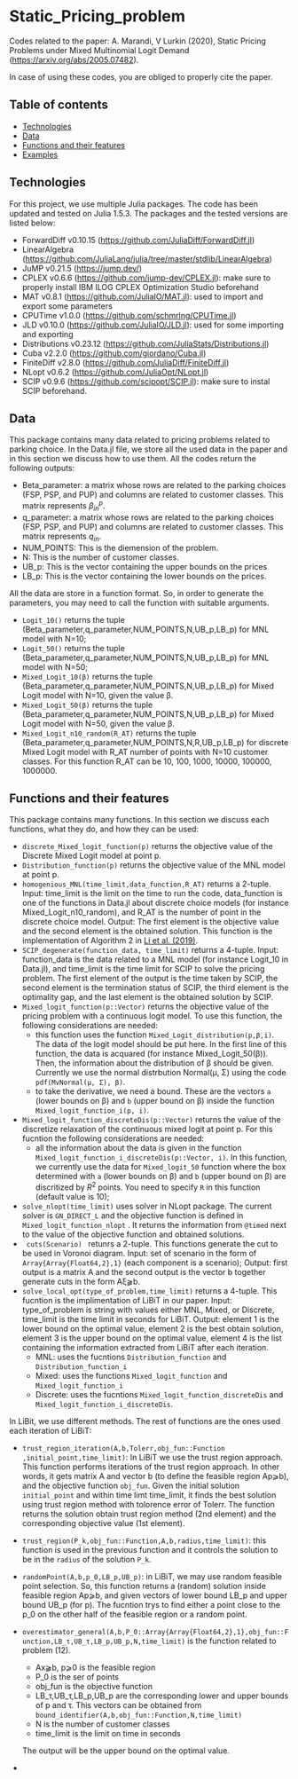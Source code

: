 # Static_Pricing_problem
Codes related to the paper: A. Marandi, V Lurkin (2020), Static Pricing Problems under Mixed Multinomial Logit Demand (https://arxiv.org/abs/2005.07482).

In case of using these codes, you are obliged to properly cite the paper.  

## Table of contents
* [Technologies](#technologies)
* [Data](#Data)
* [Functions and their features](#Functions-and-their-features)
* [Examples](#Examples)

## Technologies
For this project, we use multiple Julia packages. The code has been updated and tested on Julia 1.5.3. The packages and the tested versions are listed below:
* ForwardDiff v0.10.15 (https://github.com/JuliaDiff/ForwardDiff.jl)
* LinearAlgebra (https://github.com/JuliaLang/julia/tree/master/stdlib/LinearAlgebra)
* JuMP v0.21.5 (https://jump.dev/)
* CPLEX v0.6.6 (https://github.com/jump-dev/CPLEX.jl): make sure to properly install IBM ILOG CPLEX Optimization Studio beforehand
* MAT v0.8.1 (https://github.com/JuliaIO/MAT.jl): used to import and export some parameters
* CPUTime v1.0.0 (https://github.com/schmrlng/CPUTime.jl)
* JLD v0.10.0 (https://github.com/JuliaIO/JLD.jl): used for some importing and exporting
* Distributions v0.23.12 (https://github.com/JuliaStats/Distributions.jl)
* Cuba v2.2.0 (https://github.com/giordano/Cuba.jl)
* FiniteDiff v2.8.0 (https://github.com/JuliaDiff/FiniteDiff.jl)
* NLopt v0.6.2 (https://github.com/JuliaOpt/NLopt.jl)
* SCIP v0.9.6 (https://github.com/scipopt/SCIP.jl): make sure to instal SCIP beforehand.

## Data
This package contains many data related to pricing problems related to parking choice. In the Data.jl file, we store all the used data in the paper and in this section we discuss how to use them. All the codes return the following outputs:
* Beta_parameter: a matrix whose rows are related to the parking choices (FSP, PSP, and PUP) and columns are related to customer classes. This matrix represents $`\beta^p_{in}`$.
* q_parameter: a matrix whose rows are related to the parking choices (FSP, PSP, and PUP) and columns are related to customer classes. This matrix represents $`q_{in}`$.
* NUM_POINTS: This is the diemension of the problem. 
* N: This is the number of customer classes.
* UB_p: This is the vector containing the upper bounds on the prices
* LB_p: This is the vector containing the lower bounds on the prices.

All the data are store in a function format. So, in order to generate the parameters, you may need to call the function with suitable arguments. 
* ``` Logit_10() ``` returns the tuple (Beta_parameter,q_parameter,NUM_POINTS,N,UB_p,LB_p) for MNL model with N=10;
* ``` Logit_50() ``` returns the tuple (Beta_parameter,q_parameter,NUM_POINTS,N,UB_p,LB_p) for MNL model with N=50;
* ``` Mixed_Logit_10(β) ``` returns the tuple (Beta_parameter,q_parameter,NUM_POINTS,N,UB_p,LB_p) for Mixed Logit model with N=10, given the value β.
* ``` Mixed_Logit_50(β) ``` returns the tuple (Beta_parameter,q_parameter,NUM_POINTS,N,UB_p,LB_p) for Mixed Logit model with N=50, given the value β.
* ``` Mixed_Logit_n10_random(R_AT) ``` returns the tuple (Beta_parameter,q_parameter,NUM_POINTS,N,R,UB_p,LB_p) for discrete Mixed Logit model with R_AT number of points with N=10 customer classes. For this function R_AT can be 10, 100, 1000, 10000, 100000, 1000000. 


## Functions and their features
This package contains many functions. In this section we discuss each functions, what they do, and how they can be used:
* ``` discrete_Mixed_logit_function(p) ``` returns the objective value of the Discrete Mixed Logit model at point p. 
* ``` Distribution_function(p) ``` returns the objective value of the MNL model at point p.
* ``` homogenious_MNL(time_limit,data_function,R_AT) ``` returns a 2-tuple. Input: time_limit is the limit on the time to run the code, data_function is one of the functions in Data.jl about discrete choice models (for instance Mixed_Logit_n10_random), and R_AT is the number of point in the discrete choice model.  Output: The first element is the objective value and the second element is the obtained solution. This function is the implementation of Algorithm 2 in [Li et al. (2019)](https://pubsonline.informs.org/doi/abs/10.1287/msom.2017.0675). 
* ``` SCIP_degenerate(function_data, time_limit) ``` returns a 4-tuple. Input: function_data is the data related to a MNL model (for instance Logit_10 in Data.jl), and time_limit is the time limit for SCIP to solve the pricing problem. The first element of the output is the time taken by SCIP, the second element is the termination status of SCIP, the third element is the optimality gap, and the last element is the obtained solution by SCIP.
* ``` Mixed_logit_function(p::Vector) ``` returns the objective value of the pricing problem with a continuous logit model. To use this function, the following considerations are needed:
  * this function uses the function ``` Mixed_Logit_distribution(p,β,i) ```. The data of the logit model should be put here. In the first line of this function, the data is acquared (for instance Mixed_Logit_50(β)). Then, the information about the distribution of β should be given. Currently we use the normal distrbution Normal(μ, Σ) using the code ``` pdf(MvNormal(μ, Σ), β) ```.
  * to take the derivative, we need a bound. These are the vectors ``` a ``` (lower bounds on β) and ``` b ``` (upper bound on β) inside the function ``` Mixed_logit_function_i(p, i) ```.
* ``` Mixed_logit_function_discreteDis(p::Vector) ``` returns the value of the discretize relaxation of the continuous mixed logit at point p. For this fucntion the following considerations are needed:
   * all the information about the data is given in the function ``` Mixed_logit_function_i_discreteDis(p::Vector, i) ```. In this function, we currently use the data for ``` Mixed_logit_50 ``` function where the box determined with  ``` a ``` (lower bounds on β) and ``` b ``` (upper bound on β) are discritized by $`R^2`$ points. You need to specify ``` R ``` in this function (default value is 10);
* ``` solve_nlopt(time_limit) ``` uses solver in NLopt package. The current solver is ``` GN_DIRECT_L ``` and the objective function is defined in ``` Mixed_logit_function_nlopt ``` . It returns the information from ``` @timed ``` next to the value of the objective function and obtained solutions. 
* ```  cuts(Scenario)  ``` retunrs a 2-tuple. This functions generate the cut to be used in Voronoi diagram. Input: set of scenario in the form of ``` Array{Array{Float64,2},1} ``` (each component is a scenario); Output: first output is a matrix A and the second output is the vector b together generate cuts in the form Aξ⫺b.
* ``` solve_local_opt(type_of_problem,time_limit) ``` returns a 4-tuple. This fucntion is the implimentation of LiBiT in our paper. Input: type_of_problem is string with values either MNL, Mixed, or Discrete, time_limit is the time limit in seconds for LiBiT. Output: element 1 is the lower bound on the optimal value, element 2 is the best obtain solution, element 3 is the upper bound on the optimal value, element 4 is the list containing the information extracted from LiBiT after each iteration.
   * MNL: uses the fucntions ``` Distribution_function ``` and ``` Distribution_function_i ```
   * Mixed: uses the functions ``` Mixed_logit_function ``` and ``` Mixed_logit_function_i ```
   * Discrete: uses the fucntions ``` Mixed_logit_function_discreteDis ``` and ``` Mixed_logit_function_i_discreteDis ```.
 
In LiBit, we use different methods. The rest of functions are the ones used each iteration of LiBiT:
* ``` trust_region_iteration(A,b,Tolerr,obj_fun::Function ,initial_point,time_limit) ```: In LiBiT we use the trust region approach. This function performs iterations of the trust region approach. In other words, it gets matrix A and vector b (to define the feasible region Ap⩾b), and the objective function ``` obj_fun ```. Given the initial solution ``` initial_point ``` and within time limt time_limit, it finds the best solution using trust region method with tolorence error of Tolerr. The function returns the solution obtain trust region method (2nd element) and the corresponding objective value (1st element). 
* ``` trust_region(P_k,obj_fun::Function,A,b,radius,time_limit) ```: this function is used in the previous function and it controls the solution to be in the ``` radius ``` of the solution ``` P_k ```.
* ``` randomPoint(A,b,p_0,LB_p,UB_p) ```: in LiBiT, we may use random feasible point selection. So, this function returns a (random) solution inside feasible region Ap⩾b, and given vectors of lower bound LB_p and upper bound UB_p (for p). The fucntion trys to find either a point close to the p_0 on the other half of the feasible region or a random point. 
* ``` overestimator_general(A,b,P_0::Array{Array{Float64,2},1},obj_fun::Function,LB_τ,UB_τ,LB_p,UB_p,N,time_limit) ``` is the function related to problem (12). 
   * Ax⫺b, p⩾0 is the feasible region
   * P_0 is the ser of points 
   * obj_fun is the objective function
   * LB_τ,UB_τ,LB_p,UB_p are the corresponding lower and upper bounds of p and τ. This vectors can be obtained from ``` bound_identifier(A,b,obj_fun::Function,N,time_limit) ```
   * N is the number of customer classes
   * time_limit is the limit on time in seconds

   The output will be the upper bound on the optimal value. 
   
* 
